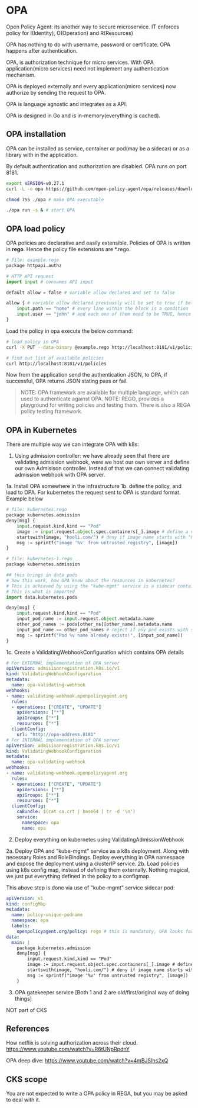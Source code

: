 # OPA

Open Policy Agent: its another way to secure microservice. IT enforces policy for  I(Identity), O(Operation) and R(Resources)

OPA has nothing to do with username, password or certificate. OPA happens after authentication.

OPA, is authorization technique for micro services. With OPA application(micro services) need not implement any authentication mechanism.

OPA is deployed externally and every application(micro services) now authorize by sending the request to OPA.

OPA is language agnostic and integrates as a API.

OPA is designed in Go and is in-memory(everything is cached).

## OPA installation

OPA can be installed as service, container or pod(may be a sidecar) or as a library with in the application.

By default authentication and authorization are disabled. OPA runs on port 8181.

```sh
export VERSION=v0.27.1
curl -L -o opa https://github.com/open-policy-agent/opa/releases/download/${VERSION}/opa_linux_amd64

chmod 755 ./opa # make OPA executable

./opa run -s & # start OPA
```

## OPA load policy

OPA policies are declarative and easily extensible. Policies of OPA is written in **rego**. Hence the policy file extensions are *.rego.

```py
# file: example.rego
package httpapi.authz

# HTTP API request
import input # consumes API input

default allow = false # variable allow declared and set to false

allow { # variable allow declared previously will be set to true if below validation succeeds
    input.path == "home" # every line within the block is a condition
    input.user == "john" # and each one of them need to be TRUE, hence its like AND operation
}
```

Load the policy in opa execute the below command:

```sh
# load policy in OPA
curl -X PUT --data-binary @example.rego http://localhost:8181/v1/policies/example1 # example.rego is the filename and example1 is the name with which the policy is loaded.

# find out list of available policies
curl http://localhost:8181/v1/policies
```

Now from the application send the authentication JSON, to OPA, if successful, OPA returns JSON stating pass or fail.

> NOTE: OPA framework are available for multiple language, which can used to authenticate against OPA.
> NOTE: REGO, provides a playground for writing policies and testing them. There is also a REGA policy testing framework.

## OPA in Kubernetes

There are multiple way we can integrate OPA with k8s:

1. Using admission controller: we have already seen that there are validating admission webhook, were we host our own server and define our own Admisison controller. Instead of that we can connect validating admission webhook with OPA server.

1a. Install OPA somewhere in the infrastructure
1b. define the policy, and load to OPA. For kubernetes the request sent to OPA is standard format. Example below

```py
# file: kubernetes.rego
package kubernetes.admission
deny[msg] {
    input.request.kind,kind == "Pod"
    image := input.request.object.spec.containers[_].image # define a variable
    startswith(image, "hooli.com/") # deny if image name starts with "hooli.com/
    msg := sprintf("image '%v' from untrusted registry", [image])
}
```

```py
# file: kubernetes-1.rego
package kubernetes.admission

## this brings in data pods
# how this work, how OPA know about the resources in kubernetes?
# This is achieved by using the "kube-mgmt" service is a sidecar container along with OPA. This side car fetches all the resources from kubernetes and saves it in cache.
# This is what is imported
import data.kubernetes.pods

deny[msg] {
    input.request.kind,kind == "Pod"
    input_pod_name := input.request.object.metadata.name
    other_pod_names := pods[other_ns][other_name].metadata.name
    input_pod_name == other_pod_names # reject if any pod exists with same name in the cluster
    msg := sprintf("Pod %v name already exists!", [input_pod_name])
}
```

1c. Create a ValidatingWebhookConfiguration which contains OPA details

```yaml
# For EXTERNAL implementation of OPA server
apiVersion: admisisonregistration.k8s.io/v1
kind: ValidatingWebhookConfiguration
metadata:
  name: opa-validating-webhook
webhooks:
- name: validating-webhook.openpolicyagent.org
  rules:
  - operations: ["CREATE", "UPDATE"]
    apiVersions: ["*"]
    apiGroups: ["*"]
    resources: ["*"]
  clientConfig:
    url: "http://opa-address.8181"
# For INTERNAL implementation of OPA server
apiVersion: admisisonregistration.k8s.io/v1
kind: ValidatingWebhookConfiguration
metadata:
  name: opa-validating-webhook
webhooks:
- name: validating-webhook.openpolicyagent.org
  rules:
  - operations: ["CREATE", "UPDATE"]
    apiVersions: ["*"]
    apiGroups: ["*"]
    resources: ["*"]
  clientConfig:
    caBundle: $(cat ca.crt | base64 | tr -d '\n')
    service:
      namespace: opa
      name: opa
```

2. Deploy everything on kubernetes using ValidatingAdmissionWebhook

2a. Deploy OPA and "kube-mgmt" service as a k8s deployment. Along with necessary Roles and RoleBindings. Deploy everything in OPA namespace and expose the deployment using a clusterIP service.
2b. Load policies using k8s config map, instead of defining them externally. Nothing magical, we just put everything defined in the policy to a configmap.

This above step is done via use of "kube-mgmt" service sidecar pod:

```yaml
apiVersion: v1
kind: configMap
metadata:
  name: policy-unique-podname
  namespace: opa
  labels:
    openpolicyagent.org/policy: rego # this is mandatory, OPA looks for this label and loads the CM
data:
  main: |
    package kubernetes.admission
    deny[msg] {
        input.request.kind,kind == "Pod"
        image := input.request.object.spec.containers[_].image # define a variable
        startswith(image, "hooli.com/") # deny if image name starts with "hooli.com/
        msg := sprintf("image '%v' from untrusted registry", [image])
    }
```

3. OPA gatekeeper service [Both 1 and 2 are old/first/original way of doing things]

NOT part of CKS

## References

How netflix is solving authorization across their cloud. https://www.youtube.com/watch?v=R6tUNpRpdnY

OPA deep dive: https://www.youtube.com/watch?v=4mBJSIhs2xQ

## CKS scope

You are not expected to write a OPA policy in REGA, but you may be asked to deal with it.
